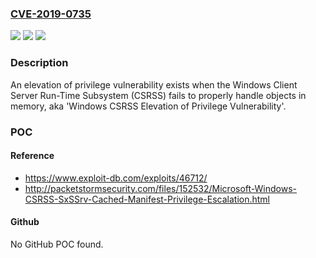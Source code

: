 ### [CVE-2019-0735](https://cve.mitre.org/cgi-bin/cvename.cgi?name=CVE-2019-0735)
![](https://img.shields.io/static/v1?label=Product&message=Windows%20Server&color=blue)
![](https://img.shields.io/static/v1?label=Version&message=n%2Fa&color=blue)
![](https://img.shields.io/static/v1?label=Vulnerability&message=Elevation%20of%20Privilege&color=brighgreen)

### Description

An elevation of privilege vulnerability exists when the Windows Client Server Run-Time Subsystem (CSRSS) fails to properly handle objects in memory, aka 'Windows CSRSS Elevation of Privilege Vulnerability'.

### POC

#### Reference
- https://www.exploit-db.com/exploits/46712/
- http://packetstormsecurity.com/files/152532/Microsoft-Windows-CSRSS-SxSSrv-Cached-Manifest-Privilege-Escalation.html

#### Github
No GitHub POC found.

